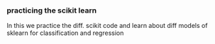 ### practicing the scikit learn 
In this  we practice the diff. scikit code and learn about diff models of sklearn for classification and regression